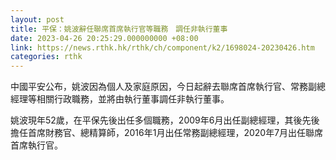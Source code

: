 ```yaml
---
layout: post
title: 平保：姚波辭任聯席首席執行官等職務　調任非執行董事
date: 2023-04-26 20:25:29.000000000 +08:00
link: https://news.rthk.hk/rthk/ch/component/k2/1698024-20230426.htm
categories: rthk
---
```


中國平安公布，姚波因為個人及家庭原因，今日起辭去聯席首席執行官、常務副總經理等相關行政職務，並將由執行董事調任非執行董事。

姚波現年52歲，在平保先後出任多個職務，2009年6月出任副總經理，其後先後擔任首席財務官、總精算師，2016年1月出任常務副總經理，2020年7月出任聯席首席執行官。

